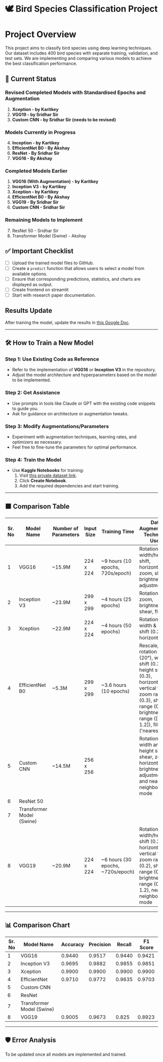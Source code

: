 # 🕊️ Bird Species Classification Project

# Project Overview
This project aims to classify bird species using deep learning techniques. Our dataset includes 400 bird species with separate training, validation, and test sets. We are implementing and comparing various models to achieve the best classification performance.

## 📝 Current Status

### Revised Completed Models with Standardised Epochs and Augmentation
1. **Xception - by Karitkey**
2. **VGG19 - by Sridhar Sir**
3. **Custom CNN - by Sridhar Sir (needs to be revised)**


### Models Currently in Progress
4. **Inception - by Kartikey**
5. **EfficientNet B0 - By Akshay**
6. **ResNet - By Sridhar Sir**
7. **VGG16 - By Akshay**



### Completed Models Earlier
1. **VGG16 (With Augmentation) - by Karitkey**
2. **Inception V3 - by Kartikey**
3. **Xception - by Kartikey**
4. **EfficientNet B0 - By Akshay**
5. **VGG19 - By Sridhar Sir**
6. **Custom CNN - Sridhar Sir**

### Remaining Models to Implement 
7. ResNet 50 - Sridhar Sir
8. Transformer Model (Swine) - Akshay


## ✅ Important Checklist
- [ ] Upload the trained model files to GitHub.
- [ ] Create a `predict` function that allows users to select a model from available options.
- [ ] Ensure that corresponding predictions, statistics, and charts are displayed as output.
- [ ] Create frontend on streamlit
- [ ] Start with research paper documentation.

## Results Update  
After training the model, update the results in [this Google Doc](https://docs.google.com/document/d/1IUdKqsk9g5wEijbWiCzT49-3nQKj0M20Q0oy7t6vYPU/edit?tab=t.0).



---

## 🛠️ How to Train a New Model
### Step 1: Use Existing Code as Reference
- Refer to the implementation of **VGG16** or **Inception V3** in the repository.
- Adjust the model architecture and hyperparameters based on the model to be implemented.

### Step 2: Get Assistance
- Use prompts in tools like Claude or GPT with the existing code snippets to guide you.
- Ask for guidance on architecture or augmentation tweaks.

### Step 3: Modify Augmentations/Parameters
- Experiment with augmentation techniques, learning rates, and optimizers as necessary.
- Feel free to fine-tune the parameters for optimal performance.

### Step 4: Train the Model
- Use **Kaggle Notebooks** for training:
  1. Visit [this private dataset link](https://www.kaggle.com/datasets/5bc6d82a2bd2ac97d7362a0f2e8b3a19e4ff882b6c112fef14f2de1d82b5c1fe).
  2. Click **Create Notebook**.
  3. Add the required dependencies and start training.

---

## ⬛ Comparison Table

| Sr. No | Model Name          | Number of Parameters | Input Size  | Training Time              | Data Augmentation Technique Used                                                                 |
|--------|---------------------|-----------------------|-------------|----------------------------|-------------------------------------------------------------------------------------------------|
| 1      | VGG16              | ~15.9M               | 224 x 224   | ~9 hours (10 epochs, 720s/epoch) | Rotation, width/height shift, horizontal flip, zoom, shear, brightness adjustment                |
| 2      | Inception V3       | ~23.9M               | 299 x 299   | ~4 hours (25 epochs)       | Rotation, zoom, brightness, shear, flips                                                       |
| 3      | Xception           | ~22.9M               | 224 x 224   | ~4 hours (50 epochs)       | Rotation (20°), width & height shift (0.2), horizontal flip                                   |
| 4      | EfficientNet B0    | ~5.3M                | 299 x 299   | ~3.6 hours (10 epochs)     | Rescale, rotation range (20°), width shift (0.3), height shift (0.3), horizontal flip, vertical flip, zoom range (0.3), shear range (0.3), brightness range ([0.8, 1.2]), fill mode ('nearest') |
| 5      | Custom CNN         | ~14.5M               | 256 x 256   |                            | Rotation, width and height shifts, shear, zoom, horizontal flip, brightness adjustment, and nearest neighbor fill mode |
| 6      | ResNet 50          |                      |             |                            |                                                                                                 |
| 7      | Transformer Model (Swine) |               |             |                            |                                                                                                 |
| 8      | VGG19              | ~20.9M               | 224 x 224   | ~6 hours (30 epochs, ~720s/epoch)| Rotation (30°), width/height shift (0.2), horizontal flip, vertical flip, zoom range (0.2), shear range (0.2), brightness range (0.8-1.2), nearest neighbor fill mode |

---

## 📊 Comparison Chart

| Sr. No | Model Name          | Accuracy | Precision | Recall    | F1 Score  |
|--------|---------------------|----------|-----------|-----------|-----------|
| 1      | VGG16              | 0.9440   | 0.9517    | 0.9440    | 0.9421    |
| 2      | Inception V3       | 0.9695   | 0.9882    | 0.9855    | 0.9851    |
| 3      | Xception           | 0.9900   | 0.9900    | 0.9900    | 0.9900    |
| 4      | EfficientNet       | 0.9710   | 0.9772    | 0.9635    | 0.9703    |
| 5      | Custom CNN         |          |           |           |           |
| 6      | ResNet             |          |           |           |           |
| 7      | Transformer Model (Swine) |   |           |           |           |
| 8      | VGG19              | 0.9005   | 0.9673    | 0.825     | 0.8923    |


---

## 🛡️ Error Analysis
To be updated once all models are implemented and trained.





